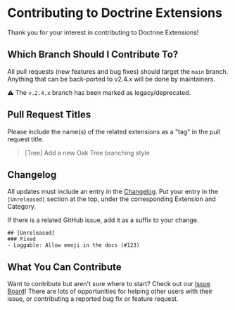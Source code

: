 # Contributing to Doctrine Extensions

Thank you for your interest in contributing to Doctrine Extensions!

## Which Branch Should I Contribute To?

All pull requests (new features and bug fixes) should target the `main` branch.
Anything that can be back-ported to v2.4.x will be done by maintainers.

:warning: The `v.2.4.x` branch has been marked as legacy/deprecated.

## Pull Request Titles

Please include the name(s) of the related extensions as a "tag" in the
pull request title.

> [Tree] Add a new Oak Tree branching style
  
## Changelog

All updates must include an entry in the [Changelog](/CHANGELOG.md).
Put your entry in the `[Unreleased]` section at the top, under the
corresponding Extension and Category.

If there is a related GitHub issue, add it as a suffix to your change.

```
## [Unreleased]
### Fixed
- Loggable: Allow emoji in the docs (#123)
```

## What You Can Contribute

Want to contribute but aren't sure where to start? Check out our
[Issue Board](https://github.com/Atlantic18/DoctrineExtensions/issues)!
There are lots of opportunities for helping other users with their issue,
or contributing a reported bug fix or feature request.
